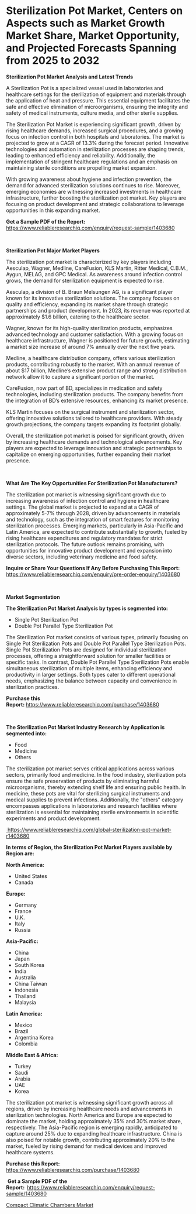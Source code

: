 <p><h1>Sterilization Pot Market, Centers on Aspects such as Market Growth Market Share, Market Opportunity, and Projected Forecasts Spanning from 2025 to 2032</h1></p><p><strong>Sterilization Pot Market Analysis and Latest Trends</strong></p>
<p><p>A Sterilization Pot is a specialized vessel used in laboratories and healthcare settings for the sterilization of equipment and materials through the application of heat and pressure. This essential equipment facilitates the safe and effective elimination of microorganisms, ensuring the integrity and safety of medical instruments, culture media, and other sterile supplies.</p><p>The Sterilization Pot Market is experiencing significant growth, driven by rising healthcare demands, increased surgical procedures, and a growing focus on infection control in both hospitals and laboratories. The market is projected to grow at a CAGR of 13.3% during the forecast period. Innovative technologies and automation in sterilization processes are shaping trends, leading to enhanced efficiency and reliability. Additionally, the implementation of stringent healthcare regulations and an emphasis on maintaining sterile conditions are propelling market expansion.</p><p>With growing awareness about hygiene and infection prevention, the demand for advanced sterilization solutions continues to rise. Moreover, emerging economies are witnessing increased investments in healthcare infrastructure, further boosting the sterilization pot market. Key players are focusing on product development and strategic collaborations to leverage opportunities in this expanding market.</p></p>
<p><strong>Get a Sample PDF of the Report:&nbsp;</strong> <a href="https://www.reliableresearchiq.com/enquiry/request-sample/1403680?utm_campaign=3045&utm_medium=2&utm_source=Github&utm_content=ia&utm_term=28032025&utm_id=sterilization-pot">https://www.reliableresearchiq.com/enquiry/request-sample/1403680</a></p>
<p>&nbsp;</p>
<p><strong>Sterilization Pot Major Market Players</strong></p>
<p><p>The sterilization pot market is characterized by key players including Aesculap, Wagner, Medline, CareFusion, KLS Martin, Ritter Medical, C.B.M., Aygun, MELAG, and GPC Medical. As awareness around infection control grows, the demand for sterilization equipment is expected to rise.</p><p>Aesculap, a division of B. Braun Melsungen AG, is a significant player known for its innovative sterilization solutions. The company focuses on quality and efficiency, expanding its market share through strategic partnerships and product development. In 2023, its revenue was reported at approximately $1.6 billion, catering to the healthcare sector.</p><p>Wagner, known for its high-quality sterilization products, emphasizes advanced technology and customer satisfaction. With a growing focus on healthcare infrastructure, Wagner is positioned for future growth, estimating a market size increase of around 7% annually over the next five years.</p><p>Medline, a healthcare distribution company, offers various sterilization products, contributing robustly to the market. With an annual revenue of about $17 billion, Medline’s extensive product range and strong distribution network allow it to capture a significant portion of the market.</p><p>CareFusion, now part of BD, specializes in medication and safety technologies, including sterilization products. The company benefits from the integration of BD’s extensive resources, enhancing its market presence.</p><p>KLS Martin focuses on the surgical instrument and sterilization sector, offering innovative solutions tailored to healthcare providers. With steady growth projections, the company targets expanding its footprint globally.</p><p>Overall, the sterilization pot market is poised for significant growth, driven by increasing healthcare demands and technological advancements. Key players are expected to leverage innovation and strategic partnerships to capitalize on emerging opportunities, further expanding their market presence.</p></p>
<p>&nbsp;</p>
<p><strong>What Are The Key Opportunities For Sterilization Pot Manufacturers?</strong></p>
<p><p>The sterilization pot market is witnessing significant growth due to increasing awareness of infection control and hygiene in healthcare settings. The global market is projected to expand at a CAGR of approximately 5-7% through 2028, driven by advancements in materials and technology, such as the integration of smart features for monitoring sterilization processes. Emerging markets, particularly in Asia-Pacific and Latin America, are expected to contribute substantially to growth, fueled by rising healthcare expenditures and regulatory mandates for strict sterilization protocols. The future outlook remains promising, with opportunities for innovative product development and expansion into diverse sectors, including veterinary medicine and food safety.</p></p>
<p><strong>Inquire or Share Your Questions If Any Before Purchasing This Report:</strong> <a href="https://www.reliableresearchiq.com/enquiry/pre-order-enquiry/1403680?utm_campaign=3045&utm_medium=2&utm_source=Github&utm_content=ia&utm_term=28032025&utm_id=sterilization-pot">https://www.reliableresearchiq.com/enquiry/pre-order-enquiry/1403680</a></p>
<p>&nbsp;</p>
<p><strong>Market Segmentation</strong></p>
<p><strong>The Sterilization Pot Market Analysis by types is segmented into:</strong></p>
<p><ul><li>Single Pot Sterilization Pot</li><li>Double Pot Parallel Type Sterilization Pot</li></ul></p>
<p><p>The Sterilization Pot market consists of various types, primarily focusing on Single Pot Sterilization Pots and Double Pot Parallel Type Sterilization Pots. Single Pot Sterilization Pots are designed for individual sterilization processes, offering a straightforward solution for smaller facilities or specific tasks. In contrast, Double Pot Parallel Type Sterilization Pots enable simultaneous sterilization of multiple items, enhancing efficiency and productivity in larger settings. Both types cater to different operational needs, emphasizing the balance between capacity and convenience in sterilization practices.</p></p>
<p><strong>Purchase this Report:&nbsp;</strong><a href="https://www.reliableresearchiq.com/purchase/1403680?utm_campaign=3045&utm_medium=2&utm_source=Github&utm_content=ia&utm_term=28032025&utm_id=sterilization-pot">https://www.reliableresearchiq.com/purchase/1403680</a></p>
<p>&nbsp;</p>
<p><strong>The Sterilization Pot Market Industry Research by Application is segmented into:</strong></p>
<p><ul><li>Food</li><li>Medicine</li><li>Others</li></ul></p>
<p><p>The sterilization pot market serves critical applications across various sectors, primarily food and medicine. In the food industry, sterilization pots ensure the safe preservation of products by eliminating harmful microorganisms, thereby extending shelf life and ensuring public health. In medicine, these pots are vital for sterilizing surgical instruments and medical supplies to prevent infections. Additionally, the "others" category encompasses applications in laboratories and research facilities where sterilization is essential for maintaining sterile environments in scientific experiments and product development.</p></p>
<p><a href="https://www.reliableresearchiq.com/global-sterilization-pot-market-r1403680?utm_campaign=3045&utm_medium=2&utm_source=Github&utm_content=ia&utm_term=28032025&utm_id=sterilization-pot">&nbsp;https://www.reliableresearchiq.com/global-sterilization-pot-market-r1403680</a></p>
<p><strong>In terms of Region, the Sterilization Pot Market Players available by Region are:</strong></p>
<p>
    <p> <strong> North America: </strong>
        <ul>
            <li>United States</li>
            <li>Canada</li>
        </ul>
        </p> 
    <p> <strong> Europe: </strong>
        <ul>
            <li>Germany</li>
            <li>France</li>
            <li>U.K.</li>
            <li>Italy</li>
            <li>Russia</li>
        </ul>
        </p> 
    <p> <strong> Asia-Pacific: </strong>
        <ul>
            <li>China</li>
            <li>Japan</li>
            <li>South Korea</li>
            <li>India</li>
            <li>Australia</li>
            <li>China Taiwan</li>
            <li>Indonesia</li>
            <li>Thailand</li>
            <li>Malaysia</li>
        </ul>
        </p> 
    <p> <strong> Latin America: </strong>
        <ul>
            <li>Mexico</li>
            <li>Brazil</li>
            <li>Argentina Korea</li>
            <li>Colombia</li>
        </ul>
        </p> 
    <p> <strong> Middle East & Africa: </strong>
        <ul>
            <li>Turkey</li>
            <li>Saudi</li>
            <li>Arabia</li>
            <li>UAE</li>
            <li>Korea</li>
        </ul>
    </p>
    </p>
<p><p>The sterilization pot market is witnessing significant growth across all regions, driven by increasing healthcare needs and advancements in sterilization technologies. North America and Europe are expected to dominate the market, holding approximately 35% and 30% market share, respectively. The Asia-Pacific region is emerging rapidly, anticipated to capture around 25% due to expanding healthcare infrastructure. China is also poised for notable growth, contributing approximately 20% to the market, fueled by rising demand for medical devices and improved healthcare systems.</p></p>
<p><strong>Purchase this Report: </strong><a href="https://www.reliableresearchiq.com/purchase/1403680?utm_campaign=3045&utm_medium=2&utm_source=Github&utm_content=ia&utm_term=28032025&utm_id=sterilization-pot">https://www.reliableresearchiq.com/purchase/1403680</a></p>
<p>&nbsp;<strong>Get a Sample PDF of the Report:&nbsp;&nbsp;</strong><a href="https://www.reliableresearchiq.com/enquiry/request-sample/1403680?utm_campaign=3045&utm_medium=2&utm_source=Github&utm_content=ia&utm_term=28032025&utm_id=sterilization-pot">https://www.reliableresearchiq.com/enquiry/request-sample/1403680</a></p>
<p><strong></strong></p>
<p><p><a href="https://github.com/paljuhubeyde/Market-Research-Report-List-1/blob/main/compact-climatic-chambers-market.md?utm_campaign=3045&utm_medium=2&utm_source=Github&utm_content=ia&utm_term=28032025&utm_id=sterilization-pot">Compact Climatic Chambers Market</a></p></p>
